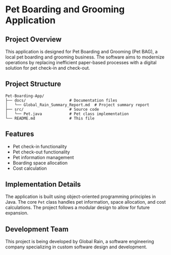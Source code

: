 # Pet Boarding and Grooming Application

## Project Overview
This application is designed for Pet Boarding and Grooming (Pet BAG), a local pet boarding and grooming business. The software aims to modernize operations by replacing inefficient paper-based processes with a digital solution for pet check-in and check-out.

## Project Structure
```
Pet-Boarding-App/
├── docs/                   # Documentation files
│   └── Global_Rain_Summary_Report.md  # Project summary report
├── src/                    # Source code
│   └── Pet.java            # Pet class implementation
└── README.md               # This file
```

## Features
- Pet check-in functionality
- Pet check-out functionality
- Pet information management
- Boarding space allocation
- Cost calculation

## Implementation Details
The application is built using object-oriented programming principles in Java. The core `Pet` class handles pet information, space allocation, and cost calculations. The project follows a modular design to allow for future expansion.

## Development Team
This project is being developed by Global Rain, a software engineering company specializing in custom software design and development.
